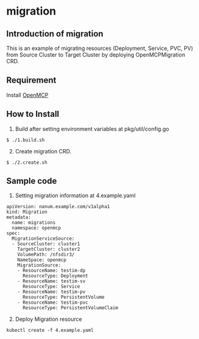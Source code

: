 # migration

## Introduction of migration

This is an example of migrating resources (Deployment, Service, PVC, PV) from Source Cluster to Target Cluster by deploying OpenMCPMigration CRD.

## Requirement
Install [OpenMCP](https://github.com/openmcp/openmcp)


## How to Install
1. Build after setting environment variables at pkg/util/config.go
```
$ ./1.build.sh
```

2. Create migration CRD. 
```
$ ./2.create.sh
```

## Sample code

1. Setting migration information at 4.example.yaml
```
apiVersion: nanum.example.com/v1alpha1
kind: Migration
metadata:
  name: migrations
  namespace: openmcp
spec:
  MigrationServiceSource:
  - SourceCluster: cluster1
    TargetCluster: cluster2
    VolumePath: /nfsdir3/
    NameSpace: openmcp
    MigrationSource:
    - ResourceName: testim-dp
      ResourceType: Deployment
    - ResourceName: testim-sv
      ResourceType: Service
    - ResourceName: testim-pv
      ResourceType: PersistentVolume
    - ResourceName: testim-pvc
      ResourceType: PersistentVolumeClaim
```

2.  Deploy Migration resource 
```
kubectl create -f 4.example.yaml
```

